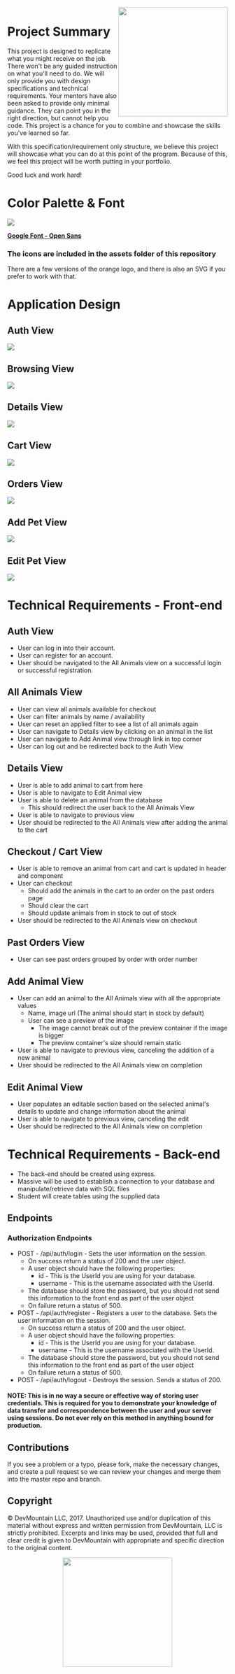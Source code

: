 <img src="https://s3.amazonaws.com/devmountain/readme-logo.png" width="250" align="right">

# Project Summary

This project is designed to replicate what you might receive on the job. There won't be any guided instruction on what you'll need to do. We will only provide you with design specifications and technical requirements. Your mentors have also been asked to provide only minimal guidance. They can point you in the right direction, but cannot help you code. This project is a chance for you to combine and showcase the skills you've learned so far.

With this specification/requirement only structure, we believe this project will showcase what you can do at this point of the program. Because of this, we feel this project will be worth putting in your portfolio.

Good luck and work hard!

# Color Palette & Font

<img src="https://raw.githubusercontent.com/Alan-Miller/animal-simulation/master/assets/color-palette.png" />

<b><a href="https://fonts.google.com/specimen/Open+Sans?selection.family=Open+Sans">Google Font - Open Sans</a></b>
<br/>

### The icons are included in the assets folder of this repository
There are a few versions of the orange logo, and there is also an SVG if you prefer to work with that.


# Application Design

## Auth View
<img src="https://raw.githubusercontent.com/Alan-Miller/animal-simulation/master/views/login.png" />

## Browsing View
<img src="https://raw.githubusercontent.com/Alan-Miller/animal-simulation/master/views/all.png" />

## Details View
<img src="https://raw.githubusercontent.com/Alan-Miller/animal-simulation/master/views/details.png" />

## Cart View
<img src="https://raw.githubusercontent.com/Alan-Miller/animal-simulation/master/views/cart.png" />

## Orders View

<img src="https://raw.githubusercontent.com/Alan-Miller/animal-simulation/master/views/orders.png" />

## Add Pet View
<img src="https://raw.githubusercontent.com/Alan-Miller/animal-simulation/master/views/add-pet.png" />

## Edit Pet View
<img src="https://raw.githubusercontent.com/Alan-Miller/animal-simulation/master/views/edit-pet.png" />

# Technical Requirements - Front-end

## Auth View
* User can log in into their account.
* User can register for an account.
* User should be navigated to the All Animals view on a successful login or successful registration.

## All Animals View
* User can view all animals available for checkout
* User can filter animals by name / availability
* User can reset an applied filter to see a list of all animals again
* User can navigate to Details view by clicking on an animal    in the list
* User can navigate to Add Animal view through link in top corner
* User can log out and be redirected back to the Auth View

## Details View
* User is able to add animal to cart from here
* User is able to navigate to Edit Animal view 
* User is able to delete an animal from the database
    * This should redirect the user back to the All Animals View
* User is able to navigate to previous view
* User should be redirected to the All Animals view after adding the animal to the cart

## Checkout / Cart View
* User is able to remove an animal from cart and cart is updated in header and component
* User can checkout
  * Should add the animals in the cart to an order on the past orders page
  * Should clear the cart
  * Should update animals from in stock to out of stock
* User should be redirected to the All Animals view on checkout

## Past Orders View
* User can see past orders grouped by order with order number

## Add Animal View
* User can add an animal to the All Animals view with all the appropriate values
  * Name, image url (The animal should start in stock by default)
  * User can see a preview of the image
    * The image cannot break out of the preview container if the image is bigger
    * The preview container's size should remain static
* User is able to navigate to previous view, canceling the addition of a new animal
* User should be redirected to the All Animals view on completion

## Edit Animal View
* User populates an editable section based on the selected animal's details to update and change information about the animal 
* User is able to navigate to previous view, canceling the edit
* User should be redirected to the All Animals view on completion

# Technical Requirements - Back-end
* The back-end should be created using express.
* Massive will be used to establish a connection to your database and manipulate/retrieve data with SQL files
* Student will create tables using the supplied data

## Endpoints

### Authorization Endpoints

* POST - /api/auth/login - Sets the user information on the session.
  * On success return a status of 200 and the user object.
  * A user object should have the following properties:
    * id - This is the UserId you are using for your database.
    * username - This is the username associated with the UserId.
  * The database should store the password, but you should not send this information to the front end as part of the user object
  * On failure return a status of 500.
* POST - /api/auth/register - Registers a user to the database. Sets the user information on the session.
  * On success return a status of 200 and the user object.
  * A user object should have the following properties:
    * id - This is the UserId you are using for your database.
    * username - This is the username associated with the UserId.
  * The database should store the password, but you should not send this information to the front end as part of the user object
  * On failure return a status of 500.
* POST - /api/auth/logout - Destroys the session. Sends a status of 200.

#### NOTE: This is in no way a secure or effective way of storing user credentials. This is required for you to demonstrate your knowledge of data transfer and correspondence between the user and your server using sessions. Do not ever rely on this method in anything bound for production.

## Contributions

If you see a problem or a typo, please fork, make the necessary changes, and create a pull request so we can review your changes and merge them into the master repo and branch.

## Copyright

© DevMountain LLC, 2017. Unauthorized use and/or duplication of this material without express and written permission from DevMountain, LLC is strictly prohibited. Excerpts and links may be used, provided that full and clear credit is given to DevMountain with appropriate and specific direction to the original content.

<p align="center">
<img src="https://s3.amazonaws.com/devmountain/readme-logo.png" width="250">
</p>
